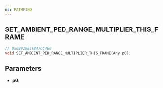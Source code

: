 ```yaml
---
ns: PATHFIND
---
```

## SET_AMBIENT_PED_RANGE_MULTIPLIER_THIS_FRAME

```c
// 0x0B919E1FB47CC4E0
void SET_AMBIENT_PED_RANGE_MULTIPLIER_THIS_FRAME(Any p0);
```

## Parameters
* **p0**:
